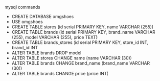 mysql commands

* CREATE DATABASE omgshoes
* USE omgshoes
* CREATE TABLE stores (id serial PRIMARY KEY, name VARCHAR (255))
* CREATE TABLE brands (id serial PRIMARY KEY, brand_name VARCHAR (255), model VARCHAR (255), price TEXT)
* CREATE TABLE brands_stores (id serial PRIMARY KEY, store_id INT, brand_id INT
* ALTER TABLE brands DROP model
* ALTER TABLE stores CHANGE name (name VARCHAR (30))
* ALTER TABLE brands CHANGE brand_name (brand_name VARCHAR (30))
* ALTER TABLE brands CHANGE price (price INT)
